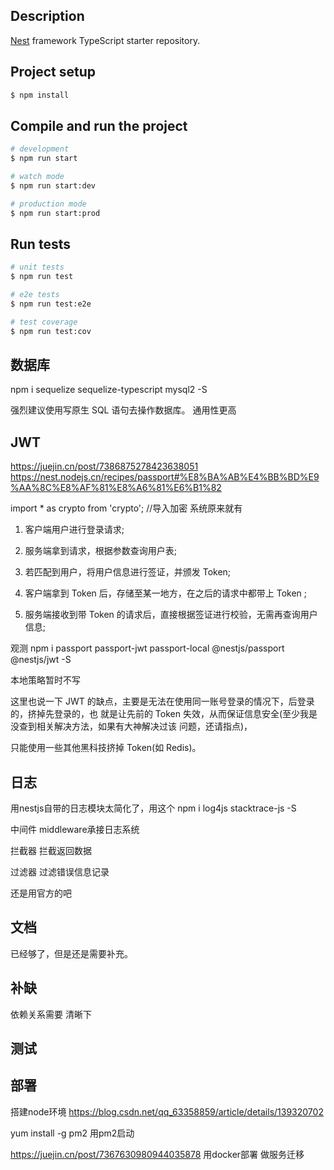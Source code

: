 

## Description

[Nest](https://github.com/nestjs/nest) framework TypeScript starter repository.

## Project setup

```bash
$ npm install
```

## Compile and run the project

```bash
# development
$ npm run start

# watch mode
$ npm run start:dev

# production mode
$ npm run start:prod
```

## Run tests

```bash
# unit tests
$ npm run test

# e2e tests
$ npm run test:e2e

# test coverage
$ npm run test:cov
```
## 数据库
npm i sequelize sequelize-typescript mysql2 -S

强烈建议使用写原生 SQL 语句去操作数据库。 通用性更高

## JWT
https://juejin.cn/post/7386875278423638051
https://nest.nodejs.cn/recipes/passport#%E8%BA%AB%E4%BB%BD%E9%AA%8C%E8%AF%81%E8%A6%81%E6%B1%82

import * as crypto from 'crypto'; //导入加密 系统原来就有

1. 客户端用户进行登录请求; 
2. 服务端拿到请求，根据参数查询用户表; 
3. 若匹配到用户，将用户信息进行签证，并颁发 Token;

4. 客户端拿到 Token 后，存储至某一地方，在之后的请求中都带上 Token ;
5. 服务端接收到带 Token 的请求后，直接根据签证进行校验，无需再查询用户信息;

观测
npm i passport passport-jwt passport-local @nestjs/passport @nestjs/jwt -S

本地策略暂时不写

这里也说一下 JWT 的缺点，主要是无法在使用同一账号登录的情况下，后登录的，挤掉先登录的，也 就是让先前的 Token 失效，从而保证信息安全(至少我是没查到相关解决方法，如果有大神解决过该 问题，还请指点)，

只能使用一些其他黑科技挤掉 Token(如 Redis)。

## 日志
用nestjs自带的日志模块太简化了，用这个
npm i log4js stacktrace-js -S

中间件 middleware承接日志系统

拦截器 拦截返回数据

过滤器 过滤错误信息记录

还是用官方的吧

## 文档
已经够了，但是还是需要补充。

## 补缺
依赖关系需要 清晰下

## 测试


## 部署
搭建node环境
https://blog.csdn.net/qq_63358859/article/details/139320702

yum install -g pm2  用pm2启动

https://juejin.cn/post/7367630980944035878  用docker部署 做服务迁移





